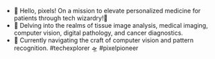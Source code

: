 - 👋 Hello, pixels! On a mission to elevate personalized medicine for patients through tech wizardry!🔮
- 🧠 Delving into the realms of tissue image analysis, medical imaging, computer vision, digital pathology, and cancer diagnostics.
- 🌱 Currently navigating the craft of computer vision and pattern recognition. #techexplorer 🛸 #pixelpioneer

<!---
mcikeda/mcikeda is a ✨ special ✨ repository because its `README.md` (this file) appears on your GitHub profile.
You can click the Preview link to take a look at your changes.
--->
